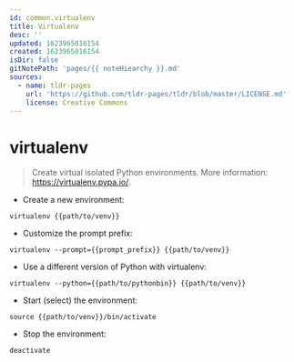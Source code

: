 ```yaml
---
id: common.virtualenv
title: Virtualenv
desc: ''
updated: 1623965016154
created: 1623965016154
isDir: false
gitNotePath: 'pages/{{ noteHiearchy }}.md'
sources:
  - name: tldr-pages
    url: 'https://github.com/tldr-pages/tldr/blob/master/LICENSE.md'
    license: Creative Commons
---
```

# virtualenv

> Create virtual isolated Python environments.
> More information: <https://virtualenv.pypa.io/>.

- Create a new environment:

`virtualenv {{path/to/venv}}`

- Customize the prompt prefix:

`virtualenv --prompt={{prompt_prefix}} {{path/to/venv}}`

- Use a different version of Python with virtualenv:

`virtualenv --python={{path/to/pythonbin}} {{path/to/venv}}`

- Start (select) the environment:

`source {{path/to/venv}}/bin/activate`

- Stop the environment:

`deactivate`

